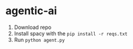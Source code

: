 # agentic-ai

1. Download repo
2. Install spacy with the `pip install -r reqs.txt`
3. Run `python agent.py`
